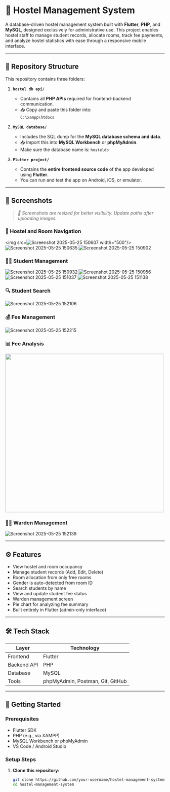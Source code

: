 # 🏢 Hostel Management System

A database-driven hostel management system built with **Flutter**, **PHP**, and **MySQL**, designed exclusively for administrative use. This project enables hostel staff to manage student records, allocate rooms, track fee payments, and analyze hostel statistics with ease through a responsive mobile interface.

---

## 📁 Repository Structure

This repository contains three folders:

1. **`hostel db api/`**  
   - Contains all **PHP APIs** required for frontend-backend communication.  
   - 📥 Copy and paste this folder into:  
     `C:\xampp\htdocs`

2. **`MySQL database/`**  
   - Includes the SQL dump for the **MySQL database schema and data**.  
   - 📥 Import this into **MySQL Workbench** or **phpMyAdmin**.  
   - Make sure the database name is: `hosteldb`

3. **`Flutter project/`**  
   - Contains the **entire frontend source code** of the app developed using **Flutter**.  
   - You can run and test the app on Android, iOS, or emulator.

---

## 📱 Screenshots

> _📌 Screenshots are resized for better visibility. Update paths after uploading images._

### 🏨 Hostel and Room Navigation
<img src=![Screenshot 2025-05-25 150607](https://github.com/user-attachments/assets/fbf8de31-fab3-46bc-acb7-7f6814be15c0)
 width="500"/>
![Screenshot 2025-05-25 150635](https://github.com/user-attachments/assets/e2cd24bd-0344-4a90-b3d5-0ff026560f46)
![Screenshot 2025-05-25 150902](https://github.com/user-attachments/assets/799b6d17-84b1-43c4-be20-080e1b7f991a)

### 🧑‍🎓 Student Management

![Screenshot 2025-05-25 150932](https://github.com/user-attachments/assets/c5875221-e401-4ce3-8d87-a3cdd149b3e6)
![Screenshot 2025-05-25 150956](https://github.com/user-attachments/assets/a98f5950-bf4e-4dfd-aa9a-916b2fb61069)
![Screenshot 2025-05-25 151037](https://github.com/user-attachments/assets/d7f81af3-ce51-492d-b99e-d37448a85182)
![Screenshot 2025-05-25 151138](https://github.com/user-attachments/assets/78a91a4e-6925-4d05-90d8-b4a8589a7586)

### 🔍 Student Search
![Screenshot 2025-05-25 152106](https://github.com/user-attachments/assets/2f4c3347-6678-4ae4-b384-f4d6e8366910)


### 💰 Fee Management
![Screenshot 2025-05-25 152215](https://github.com/user-attachments/assets/5743aaed-08ad-4336-a263-c4397341b84c)

### 📊 Fee Analysis
<img src="screenshots/fee_analysis.png" width="500"/>

### 🧑‍🏫 Warden Management
![Screenshot 2025-05-25 152139](https://github.com/user-attachments/assets/8594ce1b-dc0c-4874-98cf-780d166ab688)

---

## ⚙️ Features

- View hostel and room occupancy  
- Manage student records (Add, Edit, Delete)  
- Room allocation from only free rooms  
- Gender is auto-detected from room ID  
- Search students by name  
- View and update student fee status  
- Warden management screen  
- Pie chart for analyzing fee summary  
- Built entirely in Flutter (admin-only interface)

---

## 🛠️ Tech Stack

| Layer        | Technology           |
|--------------|----------------------|
| Frontend     | Flutter              |
| Backend API  | PHP                  |
| Database     | MySQL                |
| Tools        | phpMyAdmin, Postman, Git, GitHub |

---

## 🚀 Getting Started

### Prerequisites

- Flutter SDK  
- PHP (e.g., via XAMPP)  
- MySQL Workbench or phpMyAdmin  
- VS Code / Android Studio

### Setup Steps

1. **Clone this repository:**
   ```bash
   git clone https://github.com/your-username/hostel-management-system.git
   cd hostel-management-system
